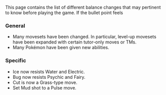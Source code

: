 This page contains the list of different balance changes that may pertinent to know before playing the game. If the bullet point feels 

### General
- Many movesets have been changed. In particular, level-up movesets have been expanded with certain tutor-only moves or TMs.
- Many Pokémon have been given new abilities.

### Specific
- Ice now resists Water and Electric.
- Bug now resists Psychic and Fairy.
- Cut is now a Grass-type move.
- Set Mud shot to a Pulse move.
